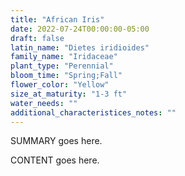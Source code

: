 ```yaml
---
title: "African Iris"
date: 2022-07-24T00:00:00-05:00
draft: false
latin_name: "Dietes iridioides"
family_name: "Iridaceae"
plant_type: "Perennial"
bloom_time: "Spring;Fall"
flower_color: "Yellow"
size_at_maturity: "1-3 ft"
water_needs: ""
additional_characteristices_notes: ""
---
```


SUMMARY goes here.

<!--more-->

CONTENT goes here.